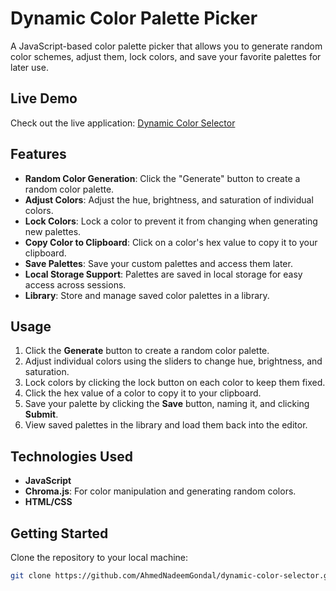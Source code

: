 # Dynamic Color Palette Picker

A JavaScript-based color palette picker that allows you to generate random color schemes, adjust them, lock colors, and save your favorite palettes for later use.

## Live Demo
Check out the live application: [Dynamic Color Selector](https://ahmednadeemgondal.github.io/dynamic-color-selector/)

## Features
- **Random Color Generation**: Click the "Generate" button to create a random color palette.
- **Adjust Colors**: Adjust the hue, brightness, and saturation of individual colors.
- **Lock Colors**: Lock a color to prevent it from changing when generating new palettes.
- **Copy Color to Clipboard**: Click on a color's hex value to copy it to your clipboard.
- **Save Palettes**: Save your custom palettes and access them later.
- **Local Storage Support**: Palettes are saved in local storage for easy access across sessions.
- **Library**: Store and manage saved color palettes in a library.

## Usage
1. Click the **Generate** button to create a random color palette.
2. Adjust individual colors using the sliders to change hue, brightness, and saturation.
3. Lock colors by clicking the lock button on each color to keep them fixed.
4. Click the hex value of a color to copy it to your clipboard.
5. Save your palette by clicking the **Save** button, naming it, and clicking **Submit**.
6. View saved palettes in the library and load them back into the editor.

## Technologies Used
- **JavaScript**
- **Chroma.js**: For color manipulation and generating random colors.
- **HTML/CSS**

## Getting Started

Clone the repository to your local machine:
```bash
git clone https://github.com/AhmedNadeemGondal/dynamic-color-selector.git
